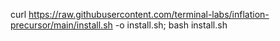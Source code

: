 curl https://raw.githubusercontent.com/terminal-labs/inflation-precursor/main/install.sh -o install.sh; bash install.sh
